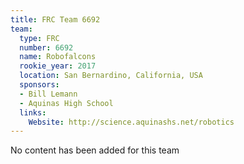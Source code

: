 ```yaml
---
title: FRC Team 6692
team:
  type: FRC
  number: 6692
  name: Robofalcons
  rookie_year: 2017
  location: San Bernardino, California, USA
  sponsors:
  - Bill Lemann
  - Aquinas High School
  links:
    Website: http://science.aquinashs.net/robotics
---
```


No content has been added for this team